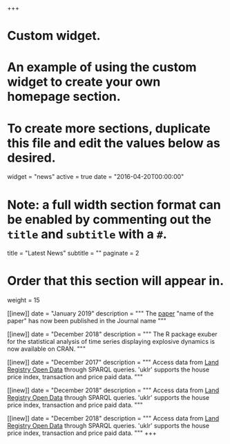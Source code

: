 +++
# Custom widget.
# An example of using the custom widget to create your own homepage section.
# To create more sections, duplicate this file and edit the values below as desired.
widget = "news"
active = true
date = "2016-04-20T00:00:00"

# Note: a full width section format can be enabled by commenting out the `title` and `subtitle` with a `#`.
title = "Latest News"
subtitle = ""
paginate = 2    

# Order that this section will appear in.
weight = 15

[[inew]]
  date = "January 2019"
  description = """
  The [paper]() "name of the paper" has now been published in the Journal name
  """

[[inew]]
  date = "December 2018"
  description = """
  The R package exuber for the statistical analysis of time series displaying explosive dynamics is now available on CRAN.
  """

[[inew]]
  date = "December 2017"
  description = """
  Access data from [Land Registry Open Data](https://landregistry.data.gov.uk/) through SPARQL queries. 'uklr' supports the house price index, transaction and price paid data.
  """

[[inew]]
  date = "December 2018"
  description = """
  Access data from [Land Registry Open Data](https://landregistry.data.gov.uk/) through SPARQL queries. 'uklr' supports the house price index, transaction and price paid data.
  """

[[inew]]
  date = "December 2018"
  description = """
  Access data from [Land Registry Open Data](https://landregistry.data.gov.uk/) through SPARQL queries. 'uklr' supports the house price index, transaction and price paid data.
  """
+++

<!-- <div style="overflow: auto; height:250pt; width:100%;">

</div> -->